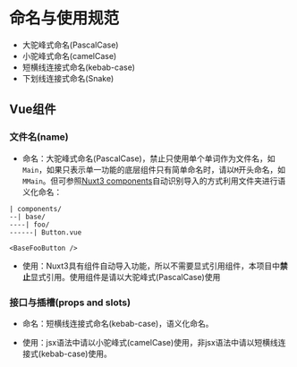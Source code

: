 # 命名与使用规范

- 大驼峰式命名(PascalCase)
- 小驼峰式命名(camelCase)
- 短横线连接式命名(kebab-case)
- 下划线连接式命名(Snake)

## Vue组件

### 文件名(name)

- 命名：大驼峰式命名(PascalCase)，禁止只使用单个单词作为文件名，如`Main`，如果只表示单一功能的底层组件只有简单命名时，请以`M`开头命名，如`MMain`。但可参照[Nuxt3 components](https://nuxt.com/docs/guide/directory-structure/components#component-names)自动识别导入的方式利用文件夹进行语义化命名：

```base
| components/
--| base/
----| foo/
------| Button.vue
```

```vue
<BaseFooButton />
```

- 使用：Nuxt3具有组件自动导入功能，所以不需要显式引用组件，本项目中**禁止**显式引用。使用组件是请以大驼峰式(PascalCase)使用

### 接口与插槽(props and slots)

- 命名：短横线连接式命名(kebab-case)，语义化命名。

- 使用：jsx语法中请以小驼峰式(camelCase)使用，非jsx语法中请以短横线连接式(kebab-case)使用。
